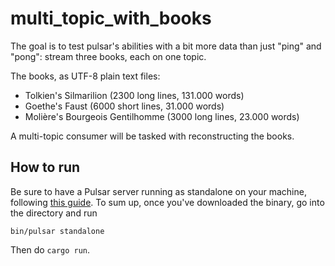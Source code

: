 # multi_topic_with_books

The goal is to test pulsar's abilities with a bit more data than just "ping" and "pong":
stream three books, each on one topic.

The books, as UTF-8 plain text files:

-   Tolkien's Silmarilion (2300 long lines, 131.000 words)
-   Goethe's Faust (6000 short lines, 31.000 words)
-   Molière's Bourgeois Gentilhomme (3000 long lines, 23.000 words)

A multi-topic consumer will be tasked with reconstructing the books.

## How to run

Be sure to have a Pulsar server running as standalone on your machine, following
[this guide](https://pulsar.apache.org/docs/en/standalone/). To sum up, once you've downloaded the binary, go into the directory and run

    bin/pulsar standalone

Then do `cargo run`.